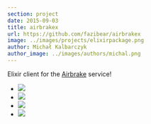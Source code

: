 ```yaml
---
section: project
date: 2015-09-03
title: airbrakex
url: https://github.com/fazibear/airbrakex
image: ../images/projects/elixirpackage.png
author: Michał Kalbarczyk
author_image: ../images/authors/michal.png
---
```


Elixir client for the [Airbrake](https://airbrake.io/) service!

- ![](https://img.shields.io/hexpm/dt/airbrakex.svg)
- ![](https://img.shields.io/github/stars/fazibear/airbrakex.svg)
- ![](https://img.shields.io/hexpm/v/airbrakex.svg)
- ![](https://img.shields.io/badge/license-MIT-blue.svg)
